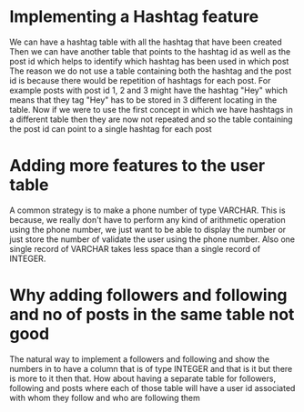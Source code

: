 # Implementing a Hashtag feature

We can have a hashtag table with all the hashtag that have been created
Then we can have another table that points to the hashtag id as well as the post id which helps to identify which hashtag has been used in which post
The reason we do not use a table containing both the hashtag and the post id is because there would be repetition of hashtags for each post. For example posts with post id 1, 2 and 3 might have the hashtag "Hey" which means that they tag "Hey" has to be stored in 3 different locating in the table. Now if we were to use the first concept in which we have hashtags in a different table then they are now not repeated and so the table containing the post id can point to a single hashtag for each post 


# Adding more features to the user table 

A common strategy is to make a phone number of type VARCHAR. This is because, we really don't have to perform any kind of arithmetic operation using the phone number, we just want to be able to display the number or just store the number of validate the user using the phone number. Also one single record of VARCHAR takes less space than a single record of INTEGER.


# Why adding followers and following and no of posts in the same table not good

The natural way to implement a followers and following and show the numbers in to have a column that is of type INTEGER and that is it but there is more to it then that. How about having a separate table for followers, following and posts where each of those table will have a user id associated with whom they follow and who are following them
